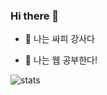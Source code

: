 ### Hi there 👋

- 🔭 나는 싸피 강사다

- 🌱 나는 웹 공부한다!

![stats](https://github-readme-stats-git-masterrstaa-rickstaa.vercel.app/api?username=yts0275&&show_icons=true&theme=dark)

<!--
**yts0275/yts0275** is a ✨ _special_ ✨ repository because its `README.md` (this file) appears on your GitHub profile.

Here are some ideas to get you started:

- 🔭 I’m currently working on ...
- 🌱 I’m currently learning ...
- 👯 I’m looking to collaborate on ...
- 🤔 I’m looking for help with ...
- 💬 Ask me about ...
- 📫 How to reach me: ...
- 😄 Pronouns: ...
- ⚡ Fun fact: ...
-->
